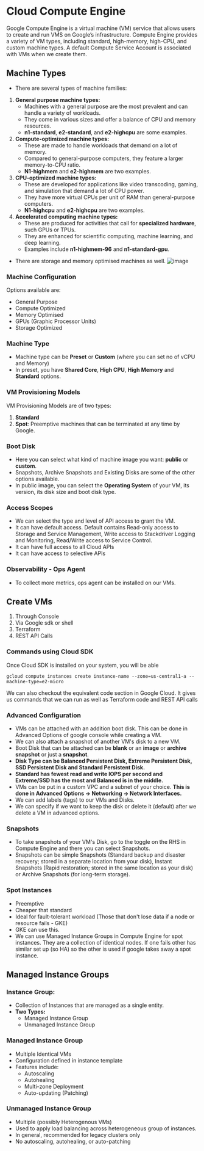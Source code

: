 # Cloud Compute Engine

Google Compute Engine is a virtual machine (VM) service that allows users to create and run VMS on Google’s infrastructure. Compute Engine provides a variety of VM types, including standard, high-memory, high-CPU, and custom machine types. A default Compute Service Account is associated with VMs when we create them.

## Machine Types
- There are several types of machine families:
1. **General purpose machine types:**
   - Machines with a general purpose are the most prevalent and can handle a variety of workloads.
   - They come in various sizes and offer a balance of CPU and memory resources.
   - **n1-standard**, **e2-standard**, and **e2-highcpu** are some examples.
2. **Compute-optimized machine types:**
   - These are made to handle workloads that demand on a lot of memory.
   - Compared to general-purpose computers, they feature a larger memory-to-CPU ratio.
   - **N1-highmem** and **e2-highmem** are two examples.
3. **CPU-optimized machine types:**
   - These are developed for applications like video transcoding, gaming, and simulation that demand a lot of CPU power.
   - They have more virtual CPUs per unit of RAM than general-purpose computers.
   - **N1-highcpu** and **e2-highcpu** are two examples.
4. **Accelerated computing machine types:**
   - These are produced for activities that call for **specialized hardware**, such GPUs or TPUs.
   - They are enhanced for scientific computing, machine learning, and deep learning.
   - Examples include **n1-highmem-96** and **n1-standard-gpu**.
- There are storage and memory optimised machines as well.
![image](https://github.com/begh-azka/google-cloud-learning/assets/97597065/2699f457-026d-47ab-9abd-384876e55d4e)

### Machine Configuration
Options available are:
- General Purpose
- Compute Optimized
- Memory Optimised
- GPUs (Graphic Processor Units)
- Storage Optimized

### Machine Type
- Machine type can be **Preset** or **Custom** (where you can set no of vCPU and Memory)
- In preset, you have **Shared Core**, **High CPU**, **High Memory** and **Standard** options.
  
### VM Provisioning Models
VM Provisioning Models are of two types:
1. **Standard**
2. **Spot**: Preemptive machines that can be terminated at any time by Google.

### Boot Disk
- Here you can select what kind of machine image you want: **public** or **custom**.
- Snapshots, Archive Snapshots and Existing Disks are some of the other options available.
- In public image, you can select the **Operating System** of your VM, its version, its disk size and boot disk type.

### Access Scopes
- We can select the type and level of API access to grant the VM.
- It can have default access. Default contains Read-only access to Storage and Service Management, Write access to Stackdriver Logging and Monitoring, Read/Write access to Service Control.
- It can have full access to all Cloud APIs
- It can have access to selective APIs

### Observability - Ops Agent
- To collect more metrics, ops agent can be installed on our VMs.

## Create VMs
1. Through Console
2. Via Google sdk or shell
3. Terraform
4. REST API Calls

### Commands using Cloud SDK
Once Cloud SDK is installed on your system, you will be able
```
gcloud compute instances create instance-name --zone=us-central1-a --machine-type=e2-micro 
```
We can also checkout the equivalent code section in Google Cloud. It gives us commands that we can run as well as Terraform code and REST API calls

### Advanced Configuration
- VMs can be attached with an addition boot disk. This can be done in Advanced Options of google console while creating a VM.
- We can also attach a snapshot of another VM's disk to a new VM.
- Boot Disk that can be attached can be **blank** or an **image** or **archive snapshot** or just a **snapshot**.
- **Disk Type can be Balanced Persistent Disk, Extreme Persistent Disk, SSD Persistent Disk and Standard Persistent Disk.**
- **Standard has fewest read and write IOPS per second and Extreme/SSD has the most and Balanced is in the middle.**
- VMs can be put in a custom VPC and a subnet of your choice. **This is done in Advanced Options -> Networking -> Network Interfaces.**
- We can add labels (tags) to our VMs and Disks.
- We can specify if we want to keep the disk or delete it (default) after we delete a VM in advanced options.

### Snapshots
- To take snapshots of your VM's Disk, go to the toggle on the RHS in Compute Engine and there you can select Snapshots.
- Snapshots can be simple Snapshots (Standard backup and disaster recovery; stored in a separate location from your disk), Instant Snapshots (Rapid restoration; stored in the same location as your disk) or Archive Snapshots (for long-term storage).

### Spot Instances
- Preemptive
- Cheaper that standard
- Ideal for fault-tolerant workload (Those that don't lose data if a node or resource fails - GKE)
- GKE can use this.
- We can use Managed Instance Groups in Compute Engine for spot instances. They are a collection of identical nodes. If one fails other has similar set up (so HA) so the other is used if google takes away a spot instance.

## Managed Instance Groups

### Instance Group:
- Collection of Instances that are managed as a single entity.
- **Two Types:**
  - Managed Instance Group
  - Unmanaged Instance Group
    
### Managed Instance Group
- Multiple Identical VMs
- Configuration defined in instance template
- Features include:
  - Autoscaling
  - Autohealing
  - Multi-zone Deployment
  - Auto-updating (Patching)

### Unmanaged Instance Group
- Multiple (possibly Heterogenous VMs)
- Used to apply load balancing across heterogeneous group of instances.
- In general, recommended for legacy clusters only
- No autoscaling, autohealing, or auto-patching
